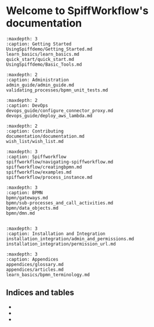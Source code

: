 # Welcome to SpiffWorkflow's documentation

```{toctree}
:maxdepth: 3
:caption: Getting Started
UsingSpiffdemo/Getting_Started.md
learn_basics/learn_basics.md
quick_start/quick_start.md
UsingSpiffdemo/Basic_Tools.md
```

```{toctree}
:maxdepth: 2
:caption: Administration
admin_guide/admin_guide.md
validating_processes/bpmn_unit_tests.md
```

```{toctree}
:maxdepth: 2
:caption: DevOps
devops_guide/configure_connector_proxy.md
devops_guide/deploy_aws_lambda.md
```

```{toctree}
:maxdepth: 2
:caption: Contributing
documentation/documentation.md
wish_list/wish_list.md
```

```{toctree}
:maxdepth: 3
:caption: Spiffworkflow
spiffworkflow/navigating-spiffworkflow.md
spiffworkflow/creatingbpmn.md
spiffworkflow/examples.md
spiffworkflow/process_instance.md
```

```{toctree}
:maxdepth: 3
:caption: BPMN
bpmn/gateways.md
bpmn/sub-processes_and_call_activities.md
bpmn/data_objects.md
bpmn/dmn.md


```

```{toctree}
:maxdepth: 3
:caption: Installation and Integration
installation_integration/admin_and_permissions.md
installation_integration/permission_url.md

```

```{toctree}
:maxdepth: 3
:caption: Appendices
appendices/glossary.md
appendices/articles.md
learn_basics/bpmn_terminology.md

```

## Indices and tables

* [](genindex)
* [](modindex)
* [](search)

